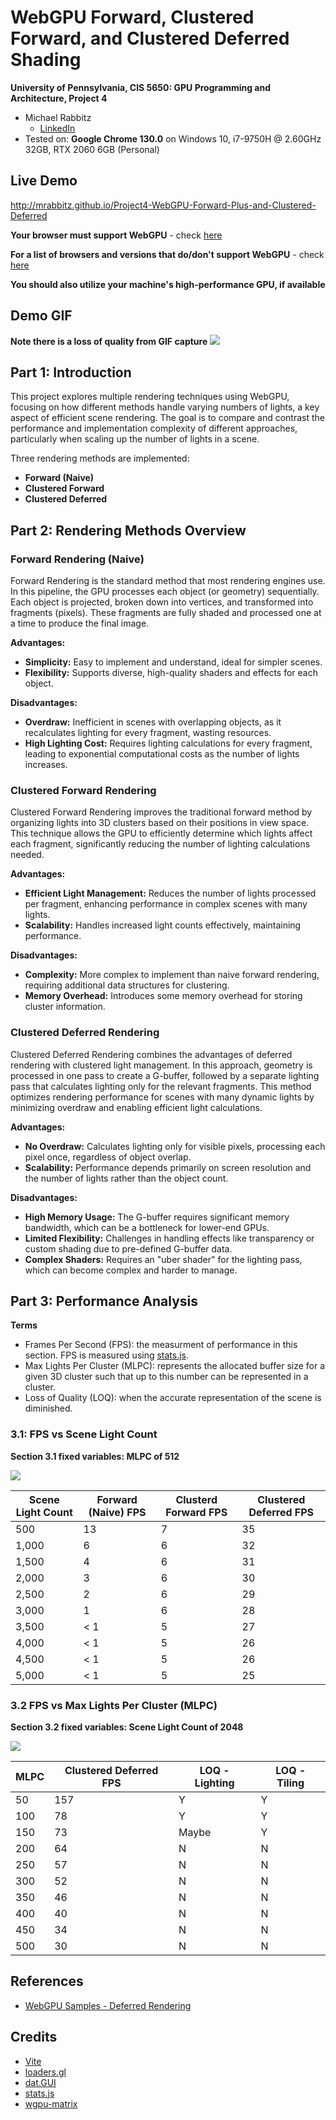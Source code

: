 WebGPU Forward, Clustered Forward, and Clustered Deferred Shading
======================

**University of Pennsylvania, CIS 5650: GPU Programming and Architecture, Project 4**

* Michael Rabbitz
  * [LinkedIn](https://www.linkedin.com/in/mike-rabbitz)
* Tested on: **Google Chrome 130.0** on Windows 10, i7-9750H @ 2.60GHz 32GB, RTX 2060 6GB (Personal)

## Live Demo
http://mrabbitz.github.io/Project4-WebGPU-Forward-Plus-and-Clustered-Deferred

**Your browser must support WebGPU** - check [here](https://webgpureport.org/)

**For a list of browsers and versions that do/don't support WebGPU** - check [here](https://caniuse.com/webgpu)

**You should also utilize your machine's high-performance GPU, if available**

## Demo GIF
**Note there is a loss of quality from GIF capture**
![](img/clustered_deferred.gif)

## Part 1: Introduction

This project explores multiple rendering techniques using WebGPU, focusing on how different methods handle varying numbers of lights, a key aspect of efficient scene rendering.
The goal is to compare and contrast the performance and implementation complexity of different approaches, particularly when scaling up the number of lights in a scene.

Three rendering methods are implemented:
- **Forward (Naive)**
- **Clustered Forward**
- **Clustered Deferred**

## Part 2: Rendering Methods Overview

### Forward Rendering (Naive)
Forward Rendering is the standard method that most rendering engines use.
In this pipeline, the GPU processes each object (or geometry) sequentially.
Each object is projected, broken down into vertices, and transformed into fragments (pixels).
These fragments are fully shaded and processed one at a time to produce the final image.

**Advantages:**
- **Simplicity:** Easy to implement and understand, ideal for simpler scenes.
- **Flexibility:** Supports diverse, high-quality shaders and effects for each object.

**Disadvantages:**
- **Overdraw:** Inefficient in scenes with overlapping objects, as it recalculates lighting for every fragment, wasting resources.
- **High Lighting Cost:** Requires lighting calculations for every fragment, leading to exponential computational costs as the number of lights increases.

### Clustered Forward Rendering
Clustered Forward Rendering improves the traditional forward method by organizing lights into 3D clusters based on their positions in view space.
This technique allows the GPU to efficiently determine which lights affect each fragment, significantly reducing the number of lighting calculations needed.

**Advantages:**
- **Efficient Light Management:** Reduces the number of lights processed per fragment, enhancing performance in complex scenes with many lights.
- **Scalability:** Handles increased light counts effectively, maintaining performance.

**Disadvantages:**
- **Complexity:** More complex to implement than naive forward rendering, requiring additional data structures for clustering.
- **Memory Overhead:** Introduces some memory overhead for storing cluster information.

### Clustered Deferred Rendering
Clustered Deferred Rendering combines the advantages of deferred rendering with clustered light management.
In this approach, geometry is processed in one pass to create a G-buffer, followed by a separate lighting pass that calculates lighting only for the relevant fragments.
This method optimizes rendering performance for scenes with many dynamic lights by minimizing overdraw and enabling efficient light calculations.

**Advantages:**
- **No Overdraw:** Calculates lighting only for visible pixels, processing each pixel once, regardless of object overlap.
- **Scalability:** Performance depends primarily on screen resolution and the number of lights rather than the object count.

**Disadvantages:**
- **High Memory Usage:** The G-buffer requires significant memory bandwidth, which can be a bottleneck for lower-end GPUs.
- **Limited Flexibility:** Challenges in handling effects like transparency or custom shading due to pre-defined G-buffer data.
- **Complex Shaders:** Requires an "uber shader" for the lighting pass, which can become complex and harder to manage.

## Part 3: Performance Analysis
**Terms**
- Frames Per Second (FPS): the measurment of performance in this section. FPS is measured using [stats.js](https://github.com/mrdoob/stats.js).
- Max Lights Per Cluster (MLPC): represents the allocated buffer size for a given 3D cluster such that up to this number can be represented in a cluster. 
- Loss of Quality (LOQ): when the accurate representation of the scene is diminished.

### 3.1: FPS vs Scene Light Count
**Section 3.1 fixed variables: MLPC of 512**

![](img/fps_lightCount.png)

| Scene Light Count | Forward (Naive) FPS | Clusterd Forward FPS | Clustered Deferred FPS |
| ----------------- | ------------------- | -------------------- | ---------------------- |
| 500               | 13                  | 7                    | 35                     |
| 1,000             | 6                   | 6                    | 32                     |
| 1,500             | 4                   | 6                    | 31                     |
| 2,000             | 3                   | 6                    | 30                     |
| 2,500             | 2                   | 6                    | 29                     |
| 3,000             | 1                   | 6                    | 28                     |
| 3,500             | < 1                 | 5                    | 27                     |
| 4,000             | < 1                 | 5                    | 26                     |
| 4,500             | < 1                 | 5                    | 26                     |
| 5,000             | < 1                 | 5                    | 25                     |

### 3.2 FPS vs Max Lights Per Cluster (MLPC)
**Section 3.2 fixed variables: Scene Light Count of 2048**

![](img/fps_mlpc.png)


| MLPC | Clustered Deferred FPS | LOQ - Lighting | LOQ - Tiling |
| ---- | ---------------------- | -------------- | ------------ |
| 50   | 157                    | Y              | Y            |
| 100  | 78                     | Y              | Y            |
| 150  | 73                     | Maybe          | Y            |
| 200  | 64                     | N              | N            |
| 250  | 57                     | N              | N            |
| 300  | 52                     | N              | N            |
| 350  | 46                     | N              | N            |
| 400  | 40                     | N              | N            |
| 450  | 34                     | N              | N            |
| 500  | 30                     | N              | N            |

## References
- [WebGPU Samples - Deferred Rendering](https://webgpu.github.io/webgpu-samples/?sample=deferredRendering)

## Credits

- [Vite](https://vitejs.dev/)
- [loaders.gl](https://loaders.gl/)
- [dat.GUI](https://github.com/dataarts/dat.gui)
- [stats.js](https://github.com/mrdoob/stats.js)
- [wgpu-matrix](https://github.com/greggman/wgpu-matrix)

